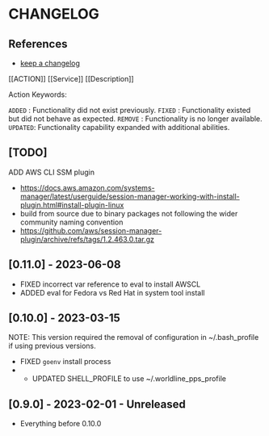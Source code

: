 # CHANGELOG

## References

- [keep a changelog](https://keepachangelog.com/en/1.0.0/)

[[ACTION]] [[Service]] [[Description]]

Action Keywords:

`ADDED`  : Functionality did not exist previously.
`FIXED`  : Functionality existed but did not behave as expected.
`REMOVE` : Functionality is no longer available.
`UPDATED`: Functionality capability expanded with additional abilities.

## [TODO]

ADD AWS CLI SSM plugin

- https://docs.aws.amazon.com/systems-manager/latest/userguide/session-manager-working-with-install-plugin.html#install-plugin-linux
- build from source due to binary packages not following the wider community naming convention
- https://github.com/aws/session-manager-plugin/archive/refs/tags/1.2.463.0.tar.gz

## [0.11.0] - 2023-06-08

- FIXED incorrect var reference to eval to install AWSCL
- ADDED eval for Fedora vs Red Hat in system tool install

## [0.10.0] - 2023-03-15

NOTE: This version required the removal of configuration in ~/.bash_profile if using previous versions.

- FIXED `goenv` install process
- - UPDATED SHELL_PROFILE to use ~/.worldline_pps_profile

## [0.9.0] - 2023-02-01 - Unreleased

- Everything before 0.10.0
